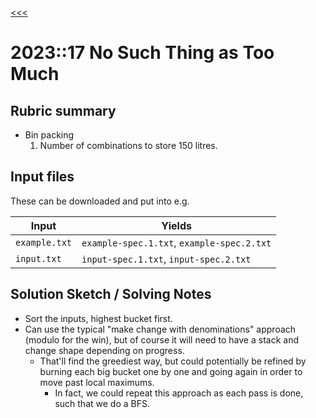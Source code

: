 [<<<](../README.md)

# 2023::17 No Such Thing as Too Much

## Rubric summary

- Bin packing
  1. Number of combinations to store 150 litres.

## Input files

These can be downloaded and put into e.g.

| Input         | Yields                                     |
|---------------|--------------------------------------------|
| `example.txt` | `example-spec.1.txt`, `example-spec.2.txt` |
| `input.txt`   | `input-spec.1.txt`, `input-spec.2.txt`     |

## Solution Sketch / Solving Notes

- Sort the inputs, highest bucket first.
- Can use the typical "make change with denominations" approach (modulo for the win), but of course it will need to have a stack and change shape depending on progress.
  - That'll find the greediest way, but could potentially be refined by burning each big bucket one by one and going again in order to move past local maximums.
    - In fact, we could repeat this approach as each pass is done, such that we do a BFS.